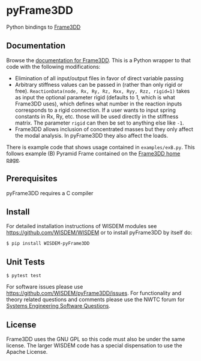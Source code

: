 # pyFrame3DD

Python bindings to [Frame3DD](http://frame3dd.sourceforge.net)

## Documentation

Browse the [documentation for Frame3DD](http://svn.code.sourceforge.net/p/frame3dd/code/trunk/doc/Frame3DD-manual.html).  This is a Python wrapper to that code with the following modifications:

* Elimination of all input/output files in favor of direct variable passing
* Arbitrary stiffness values can be passed in (rather than only rigid or free).  ``ReactionData(node, Rx, Ry, Rz, Rxx, Ryy, Rzz, rigid=1)`` takes as input the optional parameter rigid (defaults to 1, which is what Frame3DD uses), which defines what number in the reaction inputs corresponds to a rigid connection.  If a user wants to input spring constants in Rx, Ry, etc. those will be used directly in the stiffness matrix.  The parameter ``rigid`` can then be set to anything else like ``-1``.
* Frame3DD allows inclusion of concentrated masses but they only affect the modal analysis.  In pyFrame3DD they also affect the loads.

There is example code that shows usage contained in ``examples/exB.py``.  This follows example (B) Pyramid Frame contained on the [Frame3DD home page](http://frame3dd.sourceforge.net).

## Prerequisites

pyFrame3DD requires a C compiler

## Install

For detailed installation instructions of WISDEM modules see <https://github.com/WISDEM/WISDEM> or to install pyFrame3DD by itself do:

    $ pip install WISDEM-pyFrame3DD

## Unit Tests

    $ pytest test

For software issues please use <https://github.com/WISDEM/pyFrame3DD/issues>.  For functionality and theory related questions and comments please use the NWTC forum for [Systems Engineering Software Questions](https://wind.nrel.gov/forum/wind/viewtopic.php?f=34&t=1002).


## License

Frame3DD uses the GNU GPL so this code must also be under the same license.  The larger WISDEM code has a special dispensation to use the Apache License.

